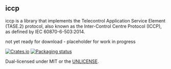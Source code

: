 iccp
------------
iccp is a library that implements the Telecontrol Application Service Element (TASE.2)
protocol, also known as the Inter-Control Centre Protocol (ICCP), as defined by IEC 60870-6-503:2014.

not yet ready for download - placeholder for work in progress

<!-- [![Build status](https://github.com/skynav/iccp/workflows/ci/badge.svg)](https://github.com/skynav/iccp/actions) -->
[![Crates.io](https://img.shields.io/crates/v/iccp.svg)](https://crates.io/crates/iccp)
[![Packaging status](https://repology.org/badge/tiny-repos/iccp.svg)](https://repology.org/project/iccp/badges)

Dual-licensed under MIT or the [UNLICENSE](https://unlicense.org).
